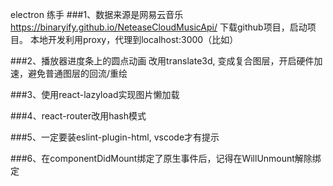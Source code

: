 electron 练手
###1、数据来源是网易云音乐
https://binaryify.github.io/NeteaseCloudMusicApi/
下载github项目，启动项目。
本地开发利用proxy，代理到localhost:3000（比如）

###2、播放器进度条上的圆点动画
改用translate3d, 变成复合图层，开启硬件加速，避免普通图层的回流/重绘

###3、使用react-lazyload实现图片懒加载

###4、react-router改用hash模式

###5、一定要装eslint-plugin-html, vscode才有提示

###6、在componentDidMount绑定了原生事件后，记得在WillUnmount解除绑定
